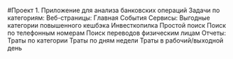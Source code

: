 #Проект 1. Приложение для анализа банковских операций
Задачи по категориям:
Веб-страницы:
Главная
События
Сервисы:
Выгодные категории повышенного кешбэка
Инвесткопилка
Простой поиск
Поиск по телефонным номерам
Поиск переводов физическим лицам
Отчеты:
Траты по категории
Траты по дням недели
Траты в рабочий/выходной день
